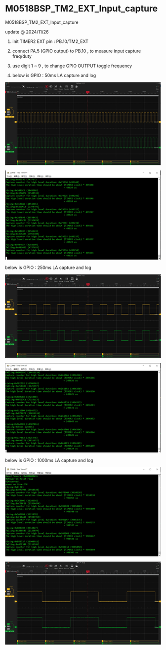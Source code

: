 # M0518BSP_TM2_EXT_Input_capture
 M0518BSP_TM2_EXT_Input_capture
 
update @ 2024/11/26

1. init TIMER2 EXT pin : PB.10/TM2_EXT

2. connect PA.5 (GPIO output) to PB.10 , to measure input capture freq/duty

3. use digit 1 ~ 9 , to change GPIO OUTPUT toggle frequency

4. below is GPIO : 50ms LA capture and log

![image](https://github.com/released/M0518BSP_TM2_EXT_Input_capture/blob/main/LA_50ms.jpg)

![image](https://github.com/released/M0518BSP_TM2_EXT_Input_capture/blob/main/log_50ms.jpg)

below is GPIO : 250ms LA capture and log

![image](https://github.com/released/M0518BSP_TM2_EXT_Input_capture/blob/main/LA_250ms.jpg)

![image](https://github.com/released/M0518BSP_TM2_EXT_Input_capture/blob/main/log_250ms.jpg)

below is GPIO : 1000ms LA capture and log

![image](https://github.com/released/M0518BSP_TM2_EXT_Input_capture/blob/main/LA_1000ms.jpg)

![image](https://github.com/released/M0518BSP_TM2_EXT_Input_capture/blob/main/log_1000ms.jpg)

